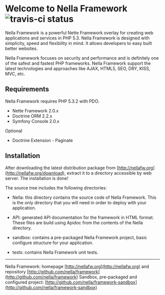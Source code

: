 Welcome to Nella Framework ![travis-ci status](https://secure.travis-ci.org/nella/framework.png)
================================================================================================

Nella Framework is a powerful Nette Framework overlay for creating web applications and services in PHP 5.3. Nella Framework is designed with simplicity, speed and flexibility in mind. It allows developers to easy built better websites.

Nella Framework focuses on security and performance and is definitely one of the safest and fastest PHP frameworks. Nella  Framework support the latest technologies and approaches like AJAX, HTML5, SEO, DRY, KISS, MVC, etc.


Requirements
------------

Nella Framework requires PHP 5.3.2 with PDO.

- Nette Framework 2.0.x
- Doctrine ORM 2.2.x
- Symfony Console 2.0.x

Optional

- Doctrine Extension - Paginate


Installation
------------

After downloading the latest distribution package from [http://nellafw.org](http://nellafw.org/download), extract it to a directory accessible by web server. The installation is done!

The source tree includes the following directories:

- Nella: this directory contains the source code of Nella Framework. This is the only directory that you will need in order to deploy with your application.

- API: generated API documentation for the framework in HTML format. These files are build using Apidoc from the contents of the Nella directory.

- sandbox: contains a pre-packaged Nella Framework project, basic configure structure for your application.

- tests: contains Nella Framework unit tests.


-----

Nella Framework: homepage [http://nellafw.org](http://nellafw.org) and repository [http://github.com/nella/framework](http://github.com/nella/framework)
Sandbox, pre-packaged and configured project: [http://github.com/nella/framework-sandbox](http://github.com/nella/framework-sandbox)
